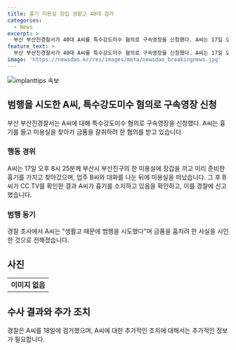 ```yaml
---
title: 흉기 미용실 침입 생활고 40대 검거
categories:
  - News
excerpt: >
  부산 부산진경찰서가 40대 A씨를 특수강도미수 혐의로 구속영장을 신청했다. A씨는 17일 오후 미용실에 흉기를 들고 금품 갈취를 시도한 혐의를 받았으나, 업주 B씨의 신고로 경찰에 검거됐다. A씨는 경찰 조사에서 생활고 때문에 범행을 저질렀다고 시인했다.
feature_text: >
  부산 부산진경찰서가 40대 A씨를 특수강도미수 혐의로 구속영장을 신청했다. A씨는 17일 오후 미용실에 흉기를 들고 금품 갈취를 시도한 혐의를 받았으나, 업주 B씨의 신고로 경찰에 검거됐다. A씨는 경찰 조사에서 생활고 때문에 범행을 저질렀다고 시인했다.
image: 'https://newsdao.kr/res/images/meta/newsdao_breakingnews.jpg'
---
```


<p><img src="https://newsdao.kr/res/images/meta/newsdao_breakingnews.jpg" alt="implanttips 속보" /></p>

<h2 data-ke-size="size26">범행을 시도한 A씨, 특수강도미수 혐의로 구속영장 신청</h2>

<p data-ke-size="size16">부산 부산진경찰서는 A씨에 대해 특수강도미수 혐의로 구속영장을 신청했다. A씨는 흉기를 들고 미용실을 찾아가 금품을 갈취하려 한 혐의를 받고 있습니다.</p>

<h3>행동 경위</h3>

<p data-ke-size="size16">A씨는 17일 오후 8시 25분께 부산시 부산진구의 한 미용실에 장갑을 끼고 미리 준비한 흉기를 가지고 찾아갔으며, 업주 B씨와 대화를 나눈 뒤에 미용실을 떠났습니다. 그 후 B씨가 CC TV를 확인한 결과 A씨가 흉기를 소지하고 있음을 확인하고, 이를 경찰에 신고했습니다.</p>

<h3>범행 동기</h3>

<p data-ke-size="size16">경찰 조사에서 A씨는 "생활고 때문에 범행을 시도했다"며 금품을 훔치려 한 사실을 시인한 것으로 전해졌습니다.</p>

<h2 data-ke-size="size26">사진</h2>

<table>
    <tbody>
        <tr>
            <td style="text-align: center; height: 17px;"><b>이미지 없음</b></td>
        </tr>
    </tbody>
</table>

<h2 data-ke-size="size26">수사 결과와 추가 조치</h2>

<p data-ke-size="size16">경찰은 A씨를 18일에 검거했으며, A씨에 대한 추가적인 조치에 대해서는 추가적인 정보가 필요합니다.</p>

